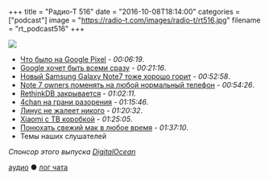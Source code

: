 +++
title = "Радио-Т 516"
date = "2016-10-08T18:14:00"
categories = ["podcast"]
image = "https://radio-t.com/images/radio-t/rt516.jpg"
filename = "rt_podcast516"
+++

![](https://radio-t.com/images/radio-t/rt516.jpg)

- [Что было на Google Pixel](https://techcrunch.com/2016/10/04/everything-you-need-to-know-from-googles-pixel-event/) - *00:06:19*.
- [Google хочет быть всеми сразу](http://nymag.com/selectall/2016/10/google-doesnt-want-to-be-apple-it-wants-to-be-everyone.html) - *00:21:16*.
- [Новый Samsung Galaxy Note7 тоже хорошо горит](http://mashable.com/2016/10/05/samsung-galaxy-note7-plane-evacuation/) - *00:52:58*.
- [Note 7 owners поменять на любой нормальный телефон](http://www.recode.net/2016/10/6/13194156/sprint-samsung-galaxy-note-7-trade-phone) - *00:54:26*.
- [RethinkDB закрывается](https://rethinkdb.com/blog/rethinkdb-shutdown/) - *01:02:11*.
- [4chan на грани разорения](https://www.engadget.com/2016/10/07/internet-dumpster-fire-4chan-is-going-broke/) - *01:15:46*.
- [Линус не жалеет никого](http://www.theregister.co.uk/2016/10/05/linus_torvalds_admits_buggy_crap_made_it_into_linux_48/) - *01:20:32*.
- [Xiaomi с ТВ коробкой](http://www.techspot.com/news/66545-xiaomi-first-us-product-mi-box-69-android.html) - *01:25:05*.
- [Понюхать свежий мак в любое время](https://9to5mac.com/2016/10/03/new-mac-smell-candle-twelvesouth/) - *01:37:10*.
- Темы наших слушателей

_Спонсор этого выпуска [DigitalOcean](https://www.digitalocean.com)_

[аудио](http://cdn.radio-t.com/rt_podcast516.mp3) ● [лог чата](http://chat.radio-t.com/logs/radio-t-516.html)
<audio src="http://cdn.radio-t.com/rt_podcast516.mp3" preload="none"></audio>
